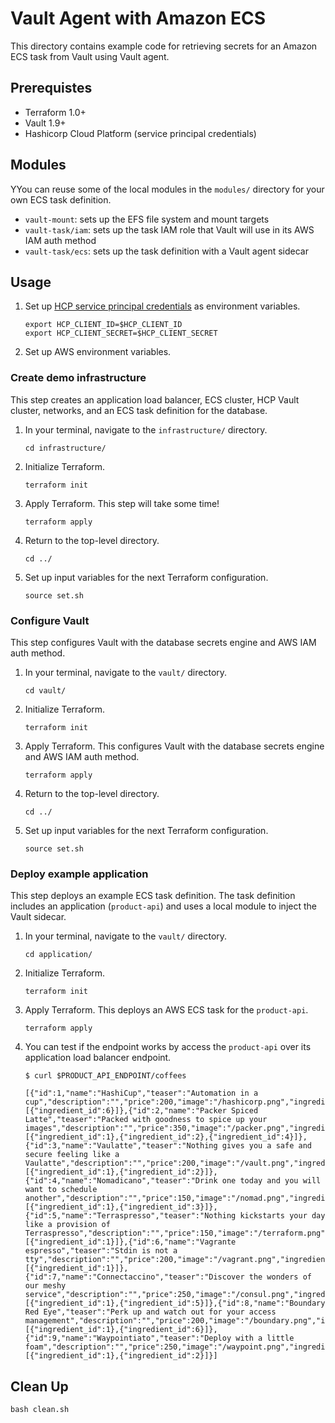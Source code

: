 # Vault Agent with Amazon ECS

This directory contains example code for retrieving secrets for
an Amazon ECS task from Vault using Vault agent.

## Prerequistes

- Terraform 1.0+
- Vault 1.9+
- Hashicorp Cloud Platform (service principal credentials)

## Modules

YYou can reuse some of the local modules in the `modules/` directory for your own ECS task definition.

- `vault-mount`: sets up the EFS file system and mount targets
- `vault-task/iam`: sets up the task IAM role that Vault will use in its AWS IAM auth method
- `vault-task/ecs`: sets up the task definition with a Vault agent sidecar

## Usage

1. Set up [HCP service principal credentials](https://registry.terraform.io/providers/hashicorp/hcp/latest/docs/guides/auth) as environment variables.
   ```shell
   export HCP_CLIENT_ID=$HCP_CLIENT_ID
   export HCP_CLIENT_SECRET=$HCP_CLIENT_SECRET
   ```

1. Set up AWS environment variables.

### Create demo infrastructure

This step creates an application load balancer, ECS cluster, HCP Vault cluster,
networks, and an ECS task definition for the database.

1. In your terminal, navigate to the `infrastructure/` directory.
   ```shell
   cd infrastructure/
   ```

1. Initialize Terraform.
   ```shell
   terraform init
   ```

1. Apply Terraform. This step will take some time!
   ```shell
   terraform apply
   ```

1. Return to the top-level directory.
   ```shell
   cd ../
   ```

1. Set up input variables for the next Terraform configuration.
   ```shell
   source set.sh
   ```

### Configure Vault

This step configures Vault with the database secrets engine and AWS IAM auth method.

1. In your terminal, navigate to the `vault/` directory.
   ```shell
   cd vault/
   ```

1. Initialize Terraform.
   ```shell
   terraform init
   ```

1. Apply Terraform. This configures Vault with the database secrets engine and
   AWS IAM auth method.
   ```shell
   terraform apply
   ```

1. Return to the top-level directory.
   ```shell
   cd ../
   ```

1. Set up input variables for the next Terraform configuration.
   ```shell
   source set.sh
   ```

### Deploy example application

This step deploys an example ECS task definition. The task definition includes
an application (`product-api`) and uses a local module to inject the Vault sidecar.

1. In your terminal, navigate to the `vault/` directory.
   ```shell
   cd application/
   ```

1. Initialize Terraform.
   ```shell
   terraform init
   ```

1. Apply Terraform. This deploys an AWS ECS task for the `product-api`.
   ```shell
   terraform apply
   ```

1. You can test if the endpoint works by access the `product-api` over its application
   load balancer endpoint.
   ```shell
   $ curl $PRODUCT_API_ENDPOINT/coffees

   [{"id":1,"name":"HashiCup","teaser":"Automation in a cup","description":"","price":200,"image":"/hashicorp.png","ingredients":[{"ingredient_id":6}]},{"id":2,"name":"Packer Spiced Latte","teaser":"Packed with goodness to spice up your images","description":"","price":350,"image":"/packer.png","ingredients":[{"ingredient_id":1},{"ingredient_id":2},{"ingredient_id":4}]},{"id":3,"name":"Vaulatte","teaser":"Nothing gives you a safe and secure feeling like a Vaulatte","description":"","price":200,"image":"/vault.png","ingredients":[{"ingredient_id":1},{"ingredient_id":2}]},{"id":4,"name":"Nomadicano","teaser":"Drink one today and you will want to schedule another","description":"","price":150,"image":"/nomad.png","ingredients":[{"ingredient_id":1},{"ingredient_id":3}]},{"id":5,"name":"Terraspresso","teaser":"Nothing kickstarts your day like a provision of Terraspresso","description":"","price":150,"image":"/terraform.png","ingredients":[{"ingredient_id":1}]},{"id":6,"name":"Vagrante espresso","teaser":"Stdin is not a tty","description":"","price":200,"image":"/vagrant.png","ingredients":[{"ingredient_id":1}]},{"id":7,"name":"Connectaccino","teaser":"Discover the wonders of our meshy service","description":"","price":250,"image":"/consul.png","ingredients":[{"ingredient_id":1},{"ingredient_id":5}]},{"id":8,"name":"Boundary Red Eye","teaser":"Perk up and watch out for your access management","description":"","price":200,"image":"/boundary.png","ingredients":[{"ingredient_id":1},{"ingredient_id":6}]},{"id":9,"name":"Waypointiato","teaser":"Deploy with a little foam","description":"","price":250,"image":"/waypoint.png","ingredients":[{"ingredient_id":1},{"ingredient_id":2}]}]
   ```

## Clean Up

```shell
bash clean.sh
```